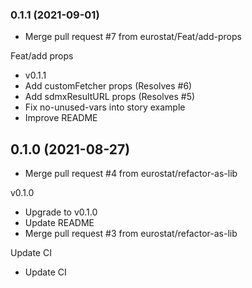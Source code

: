 ### **0.1.1** (2021-09-01)  
  
- Merge pull request #7 from eurostat/Feat/add-props

Feat/add props  
- v0.1.1  
- Add customFetcher props (Resolves #6)  
- Add sdmxResultURL props (Resolves #5)  
- Fix no-unused-vars into story example  
- Improve README    
  
## **0.1.0** (2021-08-27)  
  
- Merge pull request #4 from eurostat/refactor-as-lib

v0.1.0  
- Upgrade to v0.1.0  
- Update README  
- Merge pull request #3 from eurostat/refactor-as-lib

Update CI  
- Update CI    
  
